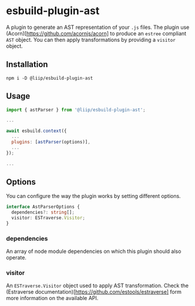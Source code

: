# esbuild-plugin-ast

A plugin to generate an AST representation of your `.js` files. The plugin use (Acorn)[https://github.com/acornjs/acorn] to produce an `estree` compliant `AST` object. You can then apply transformations by providing a `visitor` object.

## Installation

```
npm i -D @liip/esbuild-plugin-ast
```

## Usage

```javascript
import { astParser } from '@liip/esbuild-plugin-ast';

...

await esbuild.context({
  ...
  plugins: [astParser(options)],
  ...
});

...

```

## Options

You can configure the way the plugin works by setting different options.

```typescript
interface AstParserOptions {
  dependencies?: string[];
  visitor: ESTraverse.Visitor;
}
```

### dependencies

An array of node module dependencies on which this plugin should also operate.

### visitor

An `ESTraverse.Visitor` object used to apply AST transformation. Check the (Estraverse documentation)[https://github.com/estools/estraverse] form more information on the available API.
